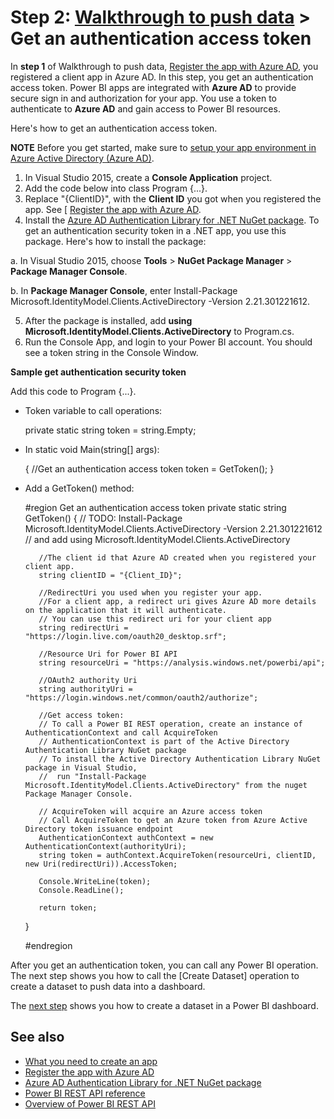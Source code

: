 <properties
   pageTitle="Walkthrough to push data - Get an authentication access token"
   description="Walkthrough to push data - Get an authentication access token"
   services="powerbi"
   documentationCenter=""
   authors="dvana"
   manager="mblythe"
   editor=""
   tags=""/>

<tags
   ms.service="powerbi"
   ms.devlang="NA"
   ms.topic="get-started-article"
   ms.tgt_pltfrm="NA"
   ms.workload="powerbi"
   ms.date="02/21/2016"
   ms.author="derrickv"/>

# Step 2: [Walkthrough to push data](powerbi-developer-walkthrough-to-push-data.md) > Get an authentication access token

In **step 1** of Walkthrough to push data, [Register the app with Azure AD](powerbi-developer-walkthrough-push-data-register-app-with-azure-ad.md), you registered a client app in Azure AD. In this step, you get an authentication access token. Power BI apps are integrated with **Azure AD** to provide secure sign in and authorization for your app. You use a token to authenticate to **Azure AD** and gain access to Power BI resources.

Here's how to get an authentication access token.

**NOTE**
Before you get started, make sure to [setup your app environment in Azure Active Directory (Azure AD)](powerbi-developer-what-you-need-to-create-an-app.md).

1. In Visual Studio 2015, create a **Console Application** project.
2. Add the code below into class Program {...}.
3. Replace "{ClientID}", with the **Client ID** you got when you registered the app. See [ [Register the app with Azure AD](powerbi-developer-walkthrough-push-data-register-app-with-azure-ad.md).
4. Install the [Azure AD Authentication Library for .NET NuGet package](https://www.nuget.org/packages/Microsoft.IdentityModel.Clients.ActiveDirectory/). To get an authentication security token in a .NET app, you use this package. Here's how to install the package:

 a. In Visual Studio 2015, choose **Tools** > **NuGet Package Manager** > **Package Manager Console**.

 b. In **Package Manager Console**, enter Install-Package Microsoft.IdentityModel.Clients.ActiveDirectory -Version 2.21.301221612.

5. After the package is installed, add **using Microsoft.IdentityModel.Clients.ActiveDirectory** to Program.cs.
6. Run the Console App, and login to your Power BI account. You should see a token string in the Console Window.

**Sample get authentication security token**

Add this code to Program {...}.

- Token variable to call operations:

     private static string token = string.Empty;

- In static void Main(string[] args):

     {
       //Get an authentication access token
       token = GetToken();
     }

- Add a GetToken() method:

     #region Get an authentication access token
     private static string GetToken()
     {
         // TODO: Install-Package Microsoft.IdentityModel.Clients.ActiveDirectory -Version 2.21.301221612
         // and add using Microsoft.IdentityModel.Clients.ActiveDirectory

         //The client id that Azure AD created when you registered your client app.
         string clientID = "{Client_ID}";

         //RedirectUri you used when you register your app.
         //For a client app, a redirect uri gives Azure AD more details on the application that it will authenticate.
         // You can use this redirect uri for your client app
         string redirectUri = "https://login.live.com/oauth20_desktop.srf";

         //Resource Uri for Power BI API
         string resourceUri = "https://analysis.windows.net/powerbi/api";

         //OAuth2 authority Uri
         string authorityUri = "https://login.windows.net/common/oauth2/authorize";

         //Get access token:
         // To call a Power BI REST operation, create an instance of AuthenticationContext and call AcquireToken
         // AuthenticationContext is part of the Active Directory Authentication Library NuGet package
         // To install the Active Directory Authentication Library NuGet package in Visual Studio,
         //  run "Install-Package Microsoft.IdentityModel.Clients.ActiveDirectory" from the nuget Package Manager Console.

         // AcquireToken will acquire an Azure access token
         // Call AcquireToken to get an Azure token from Azure Active Directory token issuance endpoint
         AuthenticationContext authContext = new AuthenticationContext(authorityUri);
         string token = authContext.AcquireToken(resourceUri, clientID, new Uri(redirectUri)).AccessToken;

         Console.WriteLine(token);
         Console.ReadLine();

         return token;
     }

     #endregion

After you get an authentication token, you can call any Power BI operation. The next step shows you how to call the [Create Dataset] operation to create a dataset to push data into a dashboard.

The [next step](powerbi-developer-walkthrough-push-data-create-dataset.md) shows you how to create a dataset in a Power BI dashboard.

## See also
- [What you need to create an app](powerbi-developer-what-you-need-to-create-an-app.md)
- [Register the app with Azure AD](powerbi-developer-walkthrough-push-data-register-app-with-azure-ad.md)
- [Azure AD Authentication Library for .NET NuGet package](https://www.nuget.org/packages/Microsoft.IdentityModel.Clients.ActiveDirectory/)
- [Power BI REST API reference](https://msdn.microsoft.com/library/mt147898.aspx)
- [Overview of Power BI REST API](powerbi-developer-overview-of-power-bi-rest-api.md)
